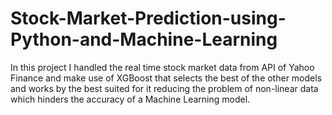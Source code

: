 # Stock-Market-Prediction-using-Python-and-Machine-Learning
In this project I handled the real time stock market data from API of Yahoo Finance and make use of XGBoost that selects the best of the other models and works by the best suited for it reducing the problem of non-linear data which hinders the accuracy of a Machine Learning model.
